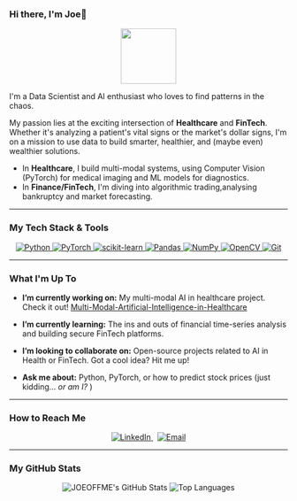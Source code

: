 ### Hi there, I'm Joe👋

<p align="center">
  <img src="https://media.giphy.com/media/RgaA6tAavA1ebJCNGO/giphy.gif" width="100">
</p>

I'm a Data Scientist and AI enthusiast who loves to find patterns in the chaos. 

My passion lies at the exciting intersection of **Healthcare** and **FinTech**. Whether it's analyzing a patient's vital signs or the market's dollar signs, I'm on a mission to use data to build smarter, healthier, and (maybe even) wealthier solutions.

-   In **Healthcare**, I build multi-modal systems, using Computer Vision (PyTorch) for medical imaging and ML models for diagnostics.
-   In **Finance/FinTech**, I'm diving into algorithmic trading,analysing bankruptcy and market forecasting.

---

###  My Tech Stack & Tools

<p align="center">
  <a href="https://www.python.org" target="_blank"> 
    <img src="https://img.shields.io/badge/Python-3776AB?style=for-the-badge&logo=python&logoColor=white" alt="Python" /> 
  </a>
  <a href="https://pytorch.org/" target="_blank"> 
    <img src="https://img.shields.io/badge/PyTorch-EE4C2C?style=for-the-badge&logo=pytorch&logoColor=white" alt="PyTorch" /> 
  </a>
  <a href="https://scikit-learn.org/" target="_blank"> 
    <img src="https://img.shields.io/badge/scikit--learn-F7931E?style=for-the-badge&logo=scikit-learn&logoColor=white" alt="scikit-learn" /> 
  </a>
  <a href="https://pandas.pydata.org/" target="_blank"> 
    <img src="https://img.shields.io/badge/Pandas-150458?style=for-the-badge&logo=pandas&logoColor=white" alt="Pandas" /> 
  </a>
  <a href="https://numpy.org/" target="_blank"> 
    <img src="https://img.shields.io/badge/NumPy-013243?style=for-the-badge&logo=numpy&logoColor=white" alt="NumPy" /> 
  </a>
  <a href="https://opencv.org/" target="_blank"> 
    <img src="https://img.shields.io/badge/OpenCV-5C3EE8?style=for-the-badge&logo=opencv&logoColor=white" alt="OpenCV" /> 
  </a>
  <a href="https://git-scm.com/" target="_blank">
    <img src="https://img.shields.io/badge/Git-F05032?style=for-the-badge&logo=git&logoColor=white" alt="Git" />
  </a>
</p>

---

###  What I'm Up To

-   **I’m currently working on:** My multi-modal AI in healthcare project. Check it out! [Multi-Modal-Artificial-Intelligence-in-Healthcare](https://github.com/JOEOFFME/Multi-Modal-Artificial-Intelligence-in-Healthcare)

- **I’m currently learning:** The ins and outs of financial time-series analysis and building secure FinTech platforms.

- **I’m looking to collaborate on:** Open-source projects related to AI in Health or FinTech. Got a cool idea? Hit me up!

- **Ask me about:** Python, PyTorch, or how to predict stock prices (just kidding... *or am I?* )

---

###  How to Reach Me

<p align="center">
  <a href=https://www.linkedin.com/in/youssef-dihaji-8458b0310/overlay/about-this-profile/>
    <img src="https://img.shields.io/badge/LinkedIn-0077B5?style=for-the-badge&logo=linkedin&logoColor=white" alt="LinkedIn" />
  </a>
  &nbsp;
  <a href="youssefdihako@gmail.com">
    <img src="https://img.shields.io/badge/Email-D14836?style=for-the-badge&logo=gmail&logoColor=white" alt="Email" />
  </a>
</p>

---

###  My GitHub Stats

<p align="center">
  <img src="https://github-readme-stats.vercel.app/api?username=JOEOFFME&show_icons=true&theme=radical&hide_border=true&count_private=true" alt="JOEOFFME's GitHub Stats" />
  <img src="https://github-readme-stats.vercel.app/api/top-langs/?username=JOEOFFME&layout=compact&theme=radical&hide_border=true" alt="Top Languages" />
</p>
